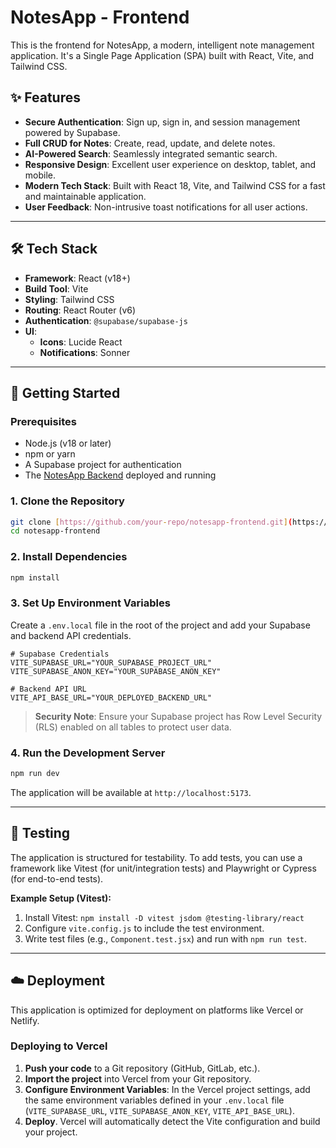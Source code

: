 # NotesApp - Frontend

This is the frontend for NotesApp, a modern, intelligent note management application. It's a Single Page Application (SPA) built with React, Vite, and Tailwind CSS.

## ✨ Features

- **Secure Authentication**: Sign up, sign in, and session management powered by Supabase.
- **Full CRUD for Notes**: Create, read, update, and delete notes.
- **AI-Powered Search**: Seamlessly integrated semantic search.
- **Responsive Design**: Excellent user experience on desktop, tablet, and mobile.
- **Modern Tech Stack**: Built with React 18, Vite, and Tailwind CSS for a fast and maintainable application.
- **User Feedback**: Non-intrusive toast notifications for all user actions.

---

## 🛠️ Tech Stack

- **Framework**: React (v18+)
- **Build Tool**: Vite
- **Styling**: Tailwind CSS
- **Routing**: React Router (v6)
- **Authentication**: `@supabase/supabase-js`
- **UI**:
  - **Icons**: Lucide React
  - **Notifications**: Sonner

---

## 🚀 Getting Started

### Prerequisites

- Node.js (v18 or later)
- npm or yarn
- A Supabase project for authentication
- The [NotesApp Backend](https://github.com/your-repo/notesapp-backend) deployed and running

### 1. Clone the Repository

```bash
git clone [https://github.com/your-repo/notesapp-frontend.git](https://github.com/your-repo/notesapp-frontend.git)
cd notesapp-frontend
```

### 2. Install Dependencies

```bash
npm install
```

### 3. Set Up Environment Variables

Create a `.env.local` file in the root of the project and add your Supabase and backend API credentials.

```
# Supabase Credentials
VITE_SUPABASE_URL="YOUR_SUPABASE_PROJECT_URL"
VITE_SUPABASE_ANON_KEY="YOUR_SUPABASE_ANON_KEY"

# Backend API URL
VITE_API_BASE_URL="YOUR_DEPLOYED_BACKEND_URL"
```

> **Security Note**: Ensure your Supabase project has Row Level Security (RLS) enabled on all tables to protect user data.

### 4. Run the Development Server

```bash
npm run dev
```

The application will be available at `http://localhost:5173`.

---

## 🧪 Testing

The application is structured for testability. To add tests, you can use a framework like Vitest (for unit/integration tests) and Playwright or Cypress (for end-to-end tests).

**Example Setup (Vitest):**
1. Install Vitest: `npm install -D vitest jsdom @testing-library/react`
2. Configure `vite.config.js` to include the test environment.
3. Write test files (e.g., `Component.test.jsx`) and run with `npm run test`.

---

## ☁️ Deployment

This application is optimized for deployment on platforms like Vercel or Netlify.

### Deploying to Vercel

1. **Push your code** to a Git repository (GitHub, GitLab, etc.).
2. **Import the project** into Vercel from your Git repository.
3. **Configure Environment Variables**: In the Vercel project settings, add the same environment variables defined in your `.env.local` file (`VITE_SUPABASE_URL`, `VITE_SUPABASE_ANON_KEY`, `VITE_API_BASE_URL`).
4. **Deploy**. Vercel will automatically detect the Vite configuration and build your project.
